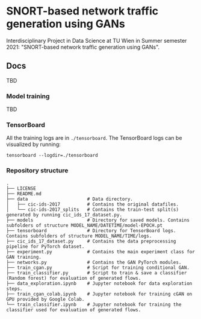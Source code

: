 # SNORT-based network traffic generation using GANs
Interdisciplinary Project in Data Science at TU Wien in Summer semester 2021: "SNORT-based network traffic generation using GANs".

## Docs
TBD

### Model training
TBD

### TensorBoard
All the training logs are in `./tensorboard`. The TensorBoard logs can be visualized by running:
```
tensorboard --logdir=./tensorboard
```


### Repository structure

```
.
├── LICENSE
├── README.md
├── data                      # Data directory.
│   ├── cic-ids-2017          # Contains the original datafiles.
│   └── cic-ids-2017_splits   # Contains the train-test split(s) generated by running cic_ids_17_dataset.py.
├── models                    # Directory for saved models. Contains subfolders of structure MODEL_NAME/DATETIME/model-EPOCH.pt
├── tensorboard               # Directory for TensorBoard logs. Contains subfolders of structure MODEL_NAME/TIME/logs.
├── cic_ids_17_dataset.py     # Contains the data preprocessing pipeline for PyTorch dataset.
├── experiment.py             # Contains the main experiment class for GAN training.
├── networks.py               # Contains the GAN PyTorch modules.  
├── train_cgan.py             # Script for training conditional GAN.
├── train_classifier.py       # Script to train & save a classifier (Random forest) for evaluation of generated flows. 
├── data_exploration.ipynb    # Jupyter notebook for data exploration steps.
├── train_cgan_colab.ipynb    # Jupyter notebook for training cGAN on GPU provided by Google Colab. 
└── train_classifier.ipynb    # Jupyter notebook for training the classifier used for evaluation of generated flows.  
```